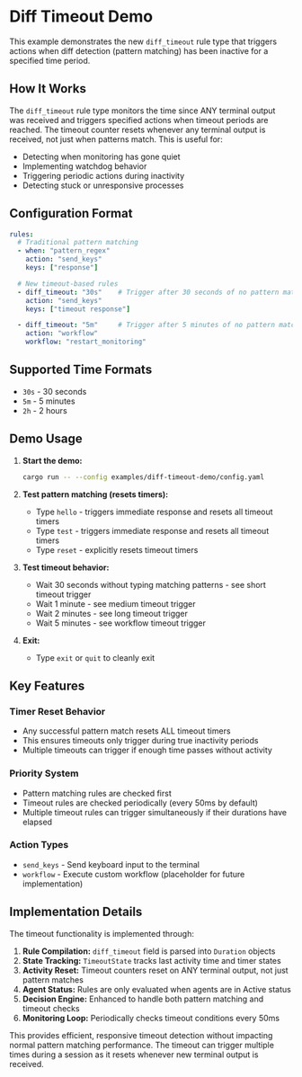 # Diff Timeout Demo

This example demonstrates the new `diff_timeout` rule type that triggers actions when diff detection (pattern matching) has been inactive for a specified time period.

## How It Works

The `diff_timeout` rule type monitors the time since ANY terminal output was received and triggers specified actions when timeout periods are reached. The timeout counter resets whenever any terminal output is received, not just when patterns match. This is useful for:

- Detecting when monitoring has gone quiet
- Implementing watchdog behavior
- Triggering periodic actions during inactivity
- Detecting stuck or unresponsive processes

## Configuration Format

```yaml
rules:
  # Traditional pattern matching
  - when: "pattern_regex"
    action: "send_keys"
    keys: ["response"]

  # New timeout-based rules
  - diff_timeout: "30s"    # Trigger after 30 seconds of no pattern matches
    action: "send_keys"
    keys: ["timeout response"]

  - diff_timeout: "5m"     # Trigger after 5 minutes of no pattern matches
    action: "workflow"
    workflow: "restart_monitoring"
```

## Supported Time Formats

- `30s` - 30 seconds
- `5m` - 5 minutes  
- `2h` - 2 hours

## Demo Usage

1. **Start the demo:**
   ```bash
   cargo run -- --config examples/diff-timeout-demo/config.yaml
   ```

2. **Test pattern matching (resets timers):**
   - Type `hello` - triggers immediate response and resets all timeout timers
   - Type `test` - triggers immediate response and resets all timeout timers
   - Type `reset` - explicitly resets timeout timers

3. **Test timeout behavior:**
   - Wait 30 seconds without typing matching patterns - see short timeout trigger
   - Wait 1 minute - see medium timeout trigger
   - Wait 2 minutes - see long timeout trigger
   - Wait 5 minutes - see workflow timeout trigger

4. **Exit:**
   - Type `exit` or `quit` to cleanly exit

## Key Features

### Timer Reset Behavior
- Any successful pattern match resets ALL timeout timers
- This ensures timeouts only trigger during true inactivity periods
- Multiple timeouts can trigger if enough time passes without activity

### Priority System
- Pattern matching rules are checked first
- Timeout rules are checked periodically (every 50ms by default)
- Multiple timeout rules can trigger simultaneously if their durations have elapsed

### Action Types
- `send_keys` - Send keyboard input to the terminal
- `workflow` - Execute custom workflow (placeholder for future implementation)

## Implementation Details

The timeout functionality is implemented through:

1. **Rule Compilation:** `diff_timeout` field is parsed into `Duration` objects
2. **State Tracking:** `TimeoutState` tracks last activity time and timer states  
3. **Activity Reset:** Timeout counters reset on ANY terminal output, not just pattern matches
4. **Agent Status:** Rules are only evaluated when agents are in Active status
5. **Decision Engine:** Enhanced to handle both pattern matching and timeout checks
6. **Monitoring Loop:** Periodically checks timeout conditions every 50ms

This provides efficient, responsive timeout detection without impacting normal pattern matching performance. The timeout can trigger multiple times during a session as it resets whenever new terminal output is received.